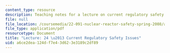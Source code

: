 ```yaml
---
content_type: resource
description: Teaching notes for a lecture on current regulatory safety issues.
file: null
file_location: /coursemedia/22-091-nuclear-reactor-safety-spring-2008/a6ce2dea124df7e43d623e3189c2df89_MIT22_091S08_lec24note.pdf
file_type: application/pdf
resourcetype: Document
title: "Lecture: 24 \u2013 Current Regulatory Safety Issues"
uid: a6ce2dea-124d-f7e4-3d62-3e3189c2df89
---
```

